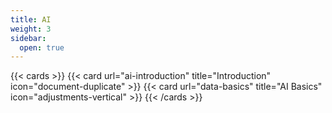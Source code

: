 ```yaml
---
title: AI
weight: 3
sidebar:
  open: true
---
```


{{< cards >}}
  {{< card url="ai-introduction" title="Introduction" icon="document-duplicate" >}}
  {{< card url="data-basics" title="AI Basics" icon="adjustments-vertical" >}}
{{< /cards >}}